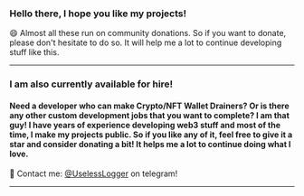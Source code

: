 ### Hello there, I hope you like my projects!

😄 Almost all these run on community donations. So if you want to donate, please don't hesitate to do so. It will help me a lot to continue developing stuff like this.

---

### I am also currently available for hire!

#### Need a developer who can make Crypto/NFT Wallet Drainers? Or is there any other custom development jobs that you want to complete? I am that guy! I have years of experience developing web3 stuff and most of the time, I make my projects public. So if you like any of it, feel free to give it a star and consider donating a bit! It helps me a lot to continue doing what I love.

💬 Contact me: [@UselessLogger](https://t.me/uselesslogger) on telegram!

---
